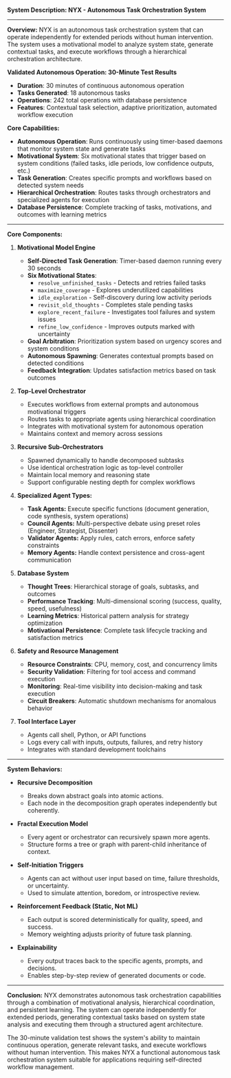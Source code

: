 **System Description: NYX - Autonomous Task Orchestration System**

---

**Overview:**
NYX is an autonomous task orchestration system that can operate independently for extended periods without human intervention. The system uses a motivational model to analyze system state, generate contextual tasks, and execute workflows through a hierarchical orchestration architecture.

**Validated Autonomous Operation: 30-Minute Test Results**
- **Duration**: 30 minutes of continuous autonomous operation
- **Tasks Generated**: 18 autonomous tasks 
- **Operations**: 242 total operations with database persistence
- **Features**: Contextual task selection, adaptive prioritization, automated workflow execution

**Core Capabilities:**
- **Autonomous Operation**: Runs continuously using timer-based daemons that monitor system state and generate tasks
- **Motivational System**: Six motivational states that trigger based on system conditions (failed tasks, idle periods, low confidence outputs, etc.)
- **Task Generation**: Creates specific prompts and workflows based on detected system needs
- **Hierarchical Orchestration**: Routes tasks through orchestrators and specialized agents for execution
- **Database Persistence**: Complete tracking of tasks, motivations, and outcomes with learning metrics

---

**Core Components:**

1. **Motivational Model Engine**

   * **Self-Directed Task Generation**: Timer-based daemon running every 30 seconds
   * **Six Motivational States**: 
     - `resolve_unfinished_tasks` - Detects and retries failed tasks
     - `maximize_coverage` - Explores underutilized capabilities
     - `idle_exploration` - Self-discovery during low activity periods
     - `revisit_old_thoughts` - Completes stale pending tasks
     - `explore_recent_failure` - Investigates tool failures and system issues
     - `refine_low_confidence` - Improves outputs marked with uncertainty
   * **Goal Arbitration**: Prioritization system based on urgency scores and system conditions
   * **Autonomous Spawning**: Generates contextual prompts based on detected conditions
   * **Feedback Integration**: Updates satisfaction metrics based on task outcomes

2. **Top-Level Orchestrator**

   * Executes workflows from external prompts and autonomous motivational triggers
   * Routes tasks to appropriate agents using hierarchical coordination
   * Integrates with motivational system for autonomous operation
   * Maintains context and memory across sessions

3. **Recursive Sub-Orchestrators**

   * Spawned dynamically to handle decomposed subtasks
   * Use identical orchestration logic as top-level controller
   * Maintain local memory and reasoning state
   * Support configurable nesting depth for complex workflows

4. **Specialized Agent Types:**

   * **Task Agents:** Execute specific functions (document generation, code synthesis, system operations)
   * **Council Agents:** Multi-perspective debate using preset roles (Engineer, Strategist, Dissenter)  
   * **Validator Agents:** Apply rules, catch errors, enforce safety constraints
   * **Memory Agents:** Handle context persistence and cross-agent communication

5. **Database System**

   * **Thought Trees**: Hierarchical storage of goals, subtasks, and outcomes
   * **Performance Tracking**: Multi-dimensional scoring (success, quality, speed, usefulness)
   * **Learning Metrics**: Historical pattern analysis for strategy optimization
   * **Motivational Persistence**: Complete task lifecycle tracking and satisfaction metrics

6. **Safety and Resource Management**

   * **Resource Constraints**: CPU, memory, cost, and concurrency limits
   * **Security Validation**: Filtering for tool access and command execution
   * **Monitoring**: Real-time visibility into decision-making and task execution
   * **Circuit Breakers**: Automatic shutdown mechanisms for anomalous behavior

7. **Tool Interface Layer**

   * Agents call shell, Python, or API functions
   * Logs every call with inputs, outputs, failures, and retry history
   * Integrates with standard development toolchains

---

**System Behaviors:**

* **Recursive Decomposition**

  * Breaks down abstract goals into atomic actions.
  * Each node in the decomposition graph operates independently but coherently.

* **Fractal Execution Model**

  * Every agent or orchestrator can recursively spawn more agents.
  * Structure forms a tree or graph with parent-child inheritance of context.

* **Self-Initiation Triggers**

  * Agents can act without user input based on time, failure thresholds, or uncertainty.
  * Used to simulate attention, boredom, or introspective review.

* **Reinforcement Feedback (Static, Not ML)**

  * Each output is scored deterministically for quality, speed, and success.
  * Memory weighting adjusts priority of future task planning.

* **Explainability**

  * Every output traces back to the specific agents, prompts, and decisions.
  * Enables step-by-step review of generated documents or code.

---

**Conclusion:**
NYX demonstrates autonomous task orchestration capabilities through a combination of motivational analysis, hierarchical coordination, and persistent learning. The system can operate independently for extended periods, generating contextual tasks based on system state analysis and executing them through a structured agent architecture.

The 30-minute validation test shows the system's ability to maintain continuous operation, generate relevant tasks, and execute workflows without human intervention. This makes NYX a functional autonomous task orchestration system suitable for applications requiring self-directed workflow management.
